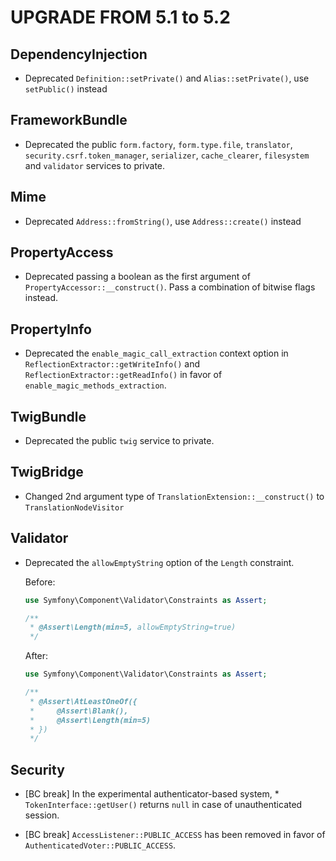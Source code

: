 UPGRADE FROM 5.1 to 5.2
=======================

DependencyInjection
-------------------

 * Deprecated `Definition::setPrivate()` and `Alias::setPrivate()`, use `setPublic()` instead

FrameworkBundle
---------------

 * Deprecated the public `form.factory`, `form.type.file`, `translator`, `security.csrf.token_manager`, `serializer`,
   `cache_clearer`, `filesystem` and `validator` services to private.

Mime
----

 * Deprecated `Address::fromString()`, use `Address::create()` instead

PropertyAccess
--------------

 * Deprecated passing a boolean as the first argument of `PropertyAccessor::__construct()`.
   Pass a combination of bitwise flags instead.

PropertyInfo
------------

 * Deprecated the `enable_magic_call_extraction` context option in `ReflectionExtractor::getWriteInfo()` and `ReflectionExtractor::getReadInfo()` in favor of `enable_magic_methods_extraction`.

TwigBundle
----------

 * Deprecated the public `twig` service to private.

TwigBridge
----------

 * Changed 2nd argument type of `TranslationExtension::__construct()` to `TranslationNodeVisitor`

Validator
---------

 * Deprecated the `allowEmptyString` option of the `Length` constraint.

   Before:

   ```php
   use Symfony\Component\Validator\Constraints as Assert;

   /**
    * @Assert\Length(min=5, allowEmptyString=true)
    */
   ```

   After:

   ```php
   use Symfony\Component\Validator\Constraints as Assert;

   /**
    * @Assert\AtLeastOneOf({
    *     @Assert\Blank(),
    *     @Assert\Length(min=5)
    * })
    */
   ```

Security
--------

 * [BC break] In the experimental authenticator-based system, * `TokenInterface::getUser()`
   returns `null` in case of unauthenticated session.

 * [BC break] `AccessListener::PUBLIC_ACCESS` has been removed in favor of
   `AuthenticatedVoter::PUBLIC_ACCESS`.
